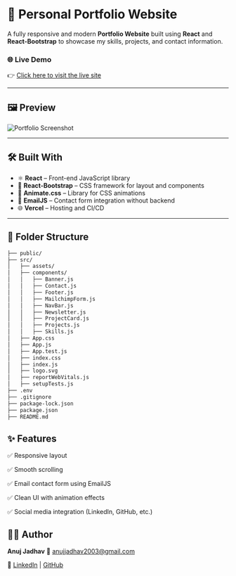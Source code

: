 # 🚀 Personal Portfolio Website

A fully responsive and modern **Portfolio Website** built using **React** and **React-Bootstrap** to showcase my skills, projects, and contact information.

### 🌐 Live Demo
👉 [Click here to visit the live site](https://portfolio-b5lmvw1c4-anujs-projects-5a26abb1.vercel.app/)

---

## 🖼️ Preview

![Portfolio Screenshot](https://user-images.githubusercontent.com/50160672/174933373-1ba6cadf-1c9a-48c3-aa58-984d0bd62d82.png)

---

## 🛠️ Built With

- ⚛️ **React** – Front-end JavaScript library
- 🎨 **React-Bootstrap** – CSS framework for layout and components
- 💫 **Animate.css** – Library for CSS animations
- 📧 **EmailJS** – Contact form integration without backend
- 🌐 **Vercel** – Hosting and CI/CD

---

## 📁 Folder Structure

```bash
├── public/
├── src/
│   ├── assets/
│   ├── components/
│   │   ├── Banner.js
│   │   ├── Contact.js
│   │   ├── Footer.js
│   │   ├── MailchimpForm.js
│   │   ├── NavBar.js
│   │   ├── Newsletter.js
│   │   ├── ProjectCard.js
│   │   ├── Projects.js
│   │   ├── Skills.js
│   ├── App.css
│   ├── App.js
│   ├── App.test.js
│   ├── index.css
│   ├── index.js
│   ├── logo.svg
│   ├── reportWebVitals.js
│   ├── setupTests.js
├── .env
├── .gitignore
├── package-lock.json
├── package.json
├── README.md

```
## ✨ Features
✅ Responsive layout

✅ Smooth scrolling

✅ Email contact form using EmailJS

✅ Clean UI with animation effects

✅ Social media integration (LinkedIn, GitHub, etc.)

## 🧑‍💻 Author
**Anuj Jadhav**
📧 anujjadhav2003@gmail.com

🔗 [LinkedIn](https://www.linkedin.com/in/anuj-jadhav-44202422a) | [GitHub](https://github.com/aj-024)


